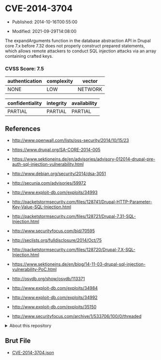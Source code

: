 # CVE-2014-3704

- Published: 2014-10-16T00:55:00

- Modified: 2021-09-29T14:08:00

The expandArguments function in the database abstraction API in Drupal core 7.x before 7.32 does not properly construct prepared statements, which allows remote attackers to conduct SQL injection attacks via an array containing crafted keys.

### CVSS Score: **7.5**

| authentication | complexity | vector |
| --- | --- | --- |
| NONE | LOW | NETWORK |

| confidentiality | integrity | availability |
| --- | --- | --- |
| PARTIAL | PARTIAL | PARTIAL |

## References

* http://www.openwall.com/lists/oss-security/2014/10/15/23

* https://www.drupal.org/SA-CORE-2014-005

* https://www.sektioneins.de/en/advisories/advisory-012014-drupal-pre-auth-sql-injection-vulnerability.html

* http://www.debian.org/security/2014/dsa-3051

* http://secunia.com/advisories/59972

* http://www.exploit-db.com/exploits/34993

* http://packetstormsecurity.com/files/128741/Drupal-HTTP-Parameter-Key-Value-SQL-Injection.html

* http://packetstormsecurity.com/files/128721/Drupal-7.31-SQL-Injection.html

* http://www.securityfocus.com/bid/70595

* http://seclists.org/fulldisclosure/2014/Oct/75

* http://packetstormsecurity.com/files/128720/Drupal-7.X-SQL-Injection.html

* https://www.sektioneins.de/en/blog/14-11-03-drupal-sql-injection-vulnerability-PoC.html

* http://osvdb.org/show/osvdb/113371

* http://www.exploit-db.com/exploits/34984

* http://www.exploit-db.com/exploits/34992

* http://www.exploit-db.com/exploits/35150

* http://www.securityfocus.com/archive/1/533706/100/0/threaded

<details>
<summary>About this repository</summary> 

  This repository is part of the project [Live Hack CVE](https://github.com/Live-Hack-CVE). Main website can be found [www.live-hack.org](https://www.live-hack.org) 
  
  Made by [Sn0wAlice](https://github.com/Sn0wAlice) for the people that care about security and need to have a feed of the latest CVEs. Hope you enjoy it, don't forget to star the repo and follow me on [Twitter](https://twitter.com/Sn0wAlice) and [Github](https://github.com/Sn0wAlice). And that is my [personnal website](https://www.alice-snow.me/)

  - [Home Page](https://github.com/Live-Hack-CVE)
  - [Framework](https://github.com/Live-Hack-CVE/cve-framework)
  - [CVE database](https://github.com/Live-Hack-CVE/full_database)
  - [Changelog](https://github.com/Live-Hack-CVE/Changelog)
</details>

## Brut File

* [CVE-2014-3704.json](https://raw.githubusercontent.com/Live-Hack-CVE/full_database/main/cves/2014/CVE-2014-3704.json)

